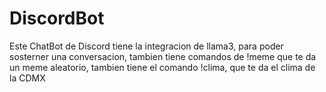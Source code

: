 ﻿# DiscordBot

 Este ChatBot de Discord tiene la integracion de llama3, para poder sosterner una conversacion, tambien tiene comandos de !meme que te da un meme aleatorio, tambien tiene el comando !clima, que te da el clima de la CDMX
